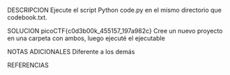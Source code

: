 DESCRIPCION
Ejecute el script Python code.py en el mismo directorio que codebook.txt.

SOLUCION
picoCTF{c0d3b00k_455157_197a982c}
Cree un nuevo proyecto en una carpeta con ambos, luego ejecuté el ejecutable 

NOTAS ADICIONALES
Diferente a los demás

REFERENCIAS
